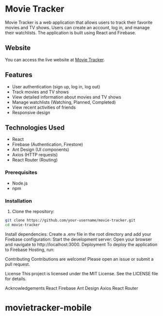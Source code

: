 # Movie Tracker

Movie Tracker is a web application that allows users to track their favorite movies and TV shows. Users can create an account, log in, and manage their watchlists. The application is built using React and Firebase.

## Website

You can access the live website at [Movie Tracker](https://inner-tokenizer-350401.web.app).

## Features

- User authentication (sign up, log in, log out)
- Track movies and TV shows
- View detailed information about movies and TV shows
- Manage watchlists (Watching, Planned, Completed)
- View recent activities of friends
- Responsive design

## Technologies Used

- React
- Firebase (Authentication, Firestore)
- Ant Design (UI components)
- Axios (HTTP requests)
- React Router (Routing)

### Prerequisites

- Node.js
- npm

### Installation

1. Clone the repository:

```sh
git clone https://github.com/your-username/movie-tracker.git
cd movie-tracker
```
Install dependencies:
Create a .env file in the root directory and add your Firebase configuration:
Start the development server:
Open your browser and navigate to http://localhost:3000.
Deployment
To deploy the application to Firebase Hosting, run:

Contributing
Contributions are welcome! Please open an issue or submit a pull request.

License
This project is licensed under the MIT License. See the LICENSE file for details.

Acknowledgements
React
Firebase
Ant Design
Axios
React Router
# movietracker-mobile
